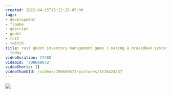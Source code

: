 ```yaml
---
created: 2022-04-15T13:22:25-05:00
tags:
- development
- flambe
- gdscript
- godot
- rust
- twitch
title: rust godot inventory management game | making a breakdown system | long stream
  today
videoDuration: 27488
videoId: '700689672'
videoShorts: []
videoThumbId: /videos/700689672/pictures/1578424437
---
```


![](20220415182225.jpg)
